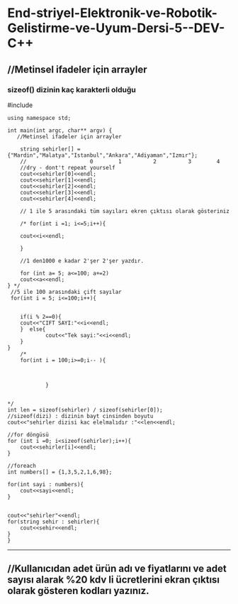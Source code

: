 # End-striyel-Elektronik-ve-Robotik-Gelistirme-ve-Uyum-Dersi-5--DEV-C++
##  //Metinsel ifadeler için arrayler
      
### sizeof() dizinin kaç karakterli olduğu

  #include <iostream>
  
    
    using namespace std;
    
    int main(int argc, char** argv) {
       //Metinsel ifadeler için arrayler
        
        string sehirler[] = {"Mardin","Malatya","Istanbul","Ankara","Adiyaman","Izmır"};
        //                    0        1          2          3        4
        //dry - dont't repeat yourself
        cout<<sehirler[0]<<endl;
        cout<<sehirler[1]<<endl;
        cout<<sehirler[2]<<endl;
        cout<<sehirler[3]<<endl;
        cout<<sehirler[4]<<endl;
        
        // 1 ile 5 arasındaki tüm sayıları ekren çıktısı olarak gösteriniz
        
        /* for(int i =1; i<=5;i++){
        
        cout<<i<<endl;
                 
        }
        
        //1 den1000 e kadar 2'şer 2'şer yazdır.
        
        for (int a= 5; a<=100; a+=2)
        cout<<a<<endl;   
    } */
     //5 ile 100 arasındaki çift sayılar
     for(int i = 5; i<=100;i++){
             
    
        if(i % 2==0){
        cout<<"CIFT SAYI:"<<i<<endl;
        }  else{
                cout<<"Tek sayi:"<<i<<endl;
        }
    }   
        /*
        for(int i = 100;i>=0;i-- ){
                
                
                
                }
                
                
    */
    int len = sizeof(sehirler) / sizeof(sehirler[0]);
    //sizeof(dizi) : dizinin bayt cinsinden boyutu
    cout<<"sehirler dizisi kac elelmalıdır :"<<len<<endl;
   
    //for döngüsü
    for (int i =0; i<sizeof(sehirler);i++){
    	cout<<sehirler[i]<<endl;
	}
	
	//foreach
	int numbers[] = {1,3,5,2,1,6,98};
	
	for(int sayi : numbers){
		cout<<sayi<<endl;
	}
	
	
	cout<<"sehirler"<<endl;
	for(string sehir : sehirler){
		cout<<sehir<<endl;
	}
    }




----------------------------------------------------------------------------------
## //Kullanıcıdan adet ürün adı ve fiyatlarını ve adet sayısı  alarak %20 kdv li ücretlerini ekran çıktısı olarak gösteren kodları yazınız.


